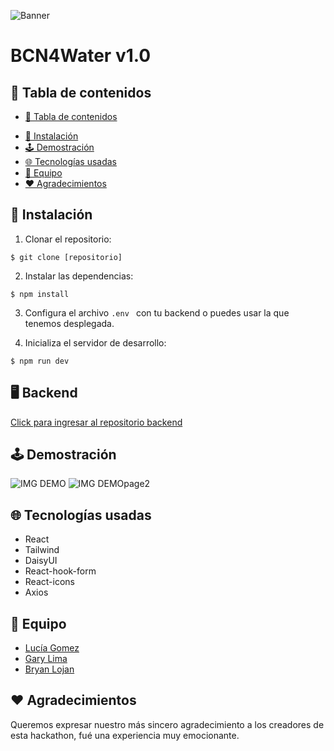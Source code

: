 ![Banner](https://i.imgur.com/LC3k7t8.jpg)


# BCN4Water v1.0

## 📍 Tabla de contenidos
- [📍 Tabla de contenidos](#-Tabla-de-contenidos)
<!-- - [📄 Descripción general](#-Descripción-general) -->
- [🔧 Instalación](#Instalación)
- [🕹️ Demostración](#-Demostración)
- [🌐 Tecnologías usadas](#-Tecnologías-usadas)
- [👥 Equipo](#-Equipo)
- [❤️ Agradecimientos](#-Agradecimientos)
  
<!-- ## 📄 Descripción general
Seleccionamos la temática de la sequía, nuestra solución -->


## 🔧 Instalación
 1. Clonar el repositorio:
  ```
  $ git clone [repositorio]  
  ``` 
 2. Instalar las dependencias:
```
$ npm install
 ```
 3. Configura el archivo ```.env ``` con tu backend o puedes usar la que tenemos desplegada. 

 4. Inicializa el servidor de desarrollo:
```
$ npm run dev
```
## 🖥️ Backend
[Click para ingresar al repositorio backend](https://github.com/techforyou-14/tech-for-you--Server.git)

## 🕹️ Demostración
![IMG DEMO](https://i.imgur.com/fM1KziM.png)
![IMG DEMOpage2](https://i.imgur.com/bXCst6Q.png)



## 🌐 Tecnologías usadas
- React 
- Tailwind
- DaisyUI 
- React-hook-form
- React-icons
- Axios


## 👥 Equipo
- [Lucía Gomez](github.com/EberthCastro)
- [Gary Lima](github.com/GaryHL)
- [Bryan Lojan](github.com/GaryHL)

## ❤️ Agradecimientos
Queremos expresar nuestro más sincero agradecimiento a los creadores de esta hackathon, fué una experiencia muy emocionante.